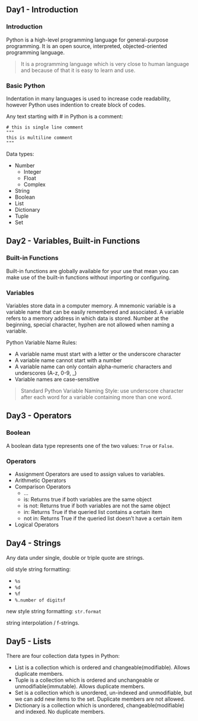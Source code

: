 ## Day1 - Introduction

### Introduction

Python is a high-level programming language for general-purpose programming. It is an open source, interpreted, objected-oriented programming language.

>It is a programming language which is very close to human language and because of that it is easy to learn and use.

### Basic Python

Indentation in many languages is used to increase code readability, however Python uses indention to create block of codes.

Any text starting with # in Python is a comment:
```pthon
# this is single line comment 
"""
this is multiline comment
"""
```

Data types:
-   Number
    -   Integer
    -   Float
    -   Complex
-   String
-   Boolean
-   List
-   Dictionary
-   Tuple
-   Set

## Day2 - Variables, Built-in Functions

### Built-in Functions

Built-in functions are globally available for your use that mean you can make use of the built-in functions without importing or configuring.

### Variables

Variables store data in a computer memory. A mnemonic variable is a variable name that can be easily remembered and associated. A variable refers to a memory address in which data is stored. Number at the beginning, special character, hyphen are not allowed when naming a variable.

Python Variable Name Rules:
-   A variable name must start with a letter or the underscore character
-   A variable name cannot start with a number
-   A variable name can only contain alpha-numeric characters and underscores (A-z, 0-9, _)
-   Variable names are case-sensitive

>Standard Python Variable Naming Style: use underscore character after each word for a variable containing more than one word.

## Day3 - Operators

### Boolean

A boolean data type represents one of the two values: `True` or `False`.

### Operators

-   Assignment Operators are used to assign values to variables.
-   Arithmetic Operators
-   Comparison Operators
    -   …
    -   is: Returns true if both variables are the same object
    -   is not: Returns true if both variables are not the same object
    -   in: Returns True if the queried list contains a certain item
    -   not in: Returns True if the queried list doesn’t have a certain item
-   Logical Operators

## Day4 - Strings

Any data under single, double or triple quote are strings.

old style string formatting:
- `%s`
- `%d`
- `%f`
- `%.number of digitsf`

new style string formatting: `str.format`

string interpolation / f-strings.

## Day5 - Lists

There are four collection data types in Python:
- List is a collection which is ordered and changeable(modifiable). Allows duplicate members.
- Tuple is a collection which is ordered and unchangeable or unmodifiable(immutable). Allows duplicate members.
- Set is a collection which is unordered, un-indexed and unmodifiable, but we can add new items to the set. Duplicate members are not allowed.
- Dictionary is a collection which is unordered, changeable(modifiable) and indexed. No duplicate members.